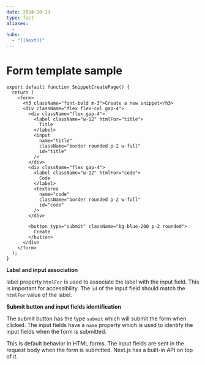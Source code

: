 ```yaml
---
date: 2024-10-13
type: fact
aliases:
  -
hubs:
  - "[[Next]]"
---
```


# Form template sample

```tsx
export default function SnippetCreatePage() {
  return (
    <form>
      <h3 className="font-bold m-3">Create a new snippet</h3>
      <div className="flex flex-col gap-4">
        <div className="flex gap-4">
          <label className="w-12" htmlFor="title">
            Title
          </label>
          <input
            name="title"
            className="border rounded p-2 w-full"
            id="title"
          />
        </div>
        <div className="flex gap-4">
          <label className="w-12" htmlFor="code">
            Code
          </label>
          <textarea
            name="code"
            className="border rounded p-2 w-full"
            id="code"
          />
        </div>

        <button type="submit" className="bg-blue-200 p-2 rounded">
          Create
        </button>
      </div>
    </form>
  );
}

```

**Label and input association**

label property `htmlFor` is used to associate the label with the input field. This is important for accessibility. The `id` of the input field should match the `htmlFor` value of the label.


**Submit button and input fields identification**

The submit button has the type `submit` which will submit the form when clicked. The input fields have a `name` property which is used to identify the input fields when the form is submitted.

This is default behavior in HTML forms. The input fields are sent in the request body when the form is submitted. Next.js has a built-in API on top of it.
